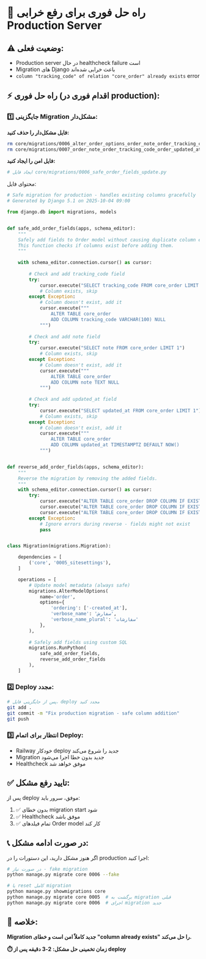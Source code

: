 # 🚨 راه حل فوری برای رفع خرابی Production Server

## ⚠️ وضعیت فعلی:
- Production server در حال healthcheck failure است
- Migration های Django باعث خرابی شده‌اند
- `column "tracking_code" of relation "core_order" already exists` error

## ⚡ راه حل فوری (اقدام فوری در production):

### 1️⃣ جایگزینی Migration مشکل‌دار:

**فایل مشکل‌دار را حذف کنید:**
```bash
rm core/migrations/0006_alter_order_options_order_note_order_tracking_code_and_more.py
rm core/migrations/0007_order_note_order_tracking_code_order_updated_at.py  # اگر وجود دارد
```

**فایل امن را ایجاد کنید:**
```bash
# ایجاد فایل core/migrations/0006_safe_order_fields_update.py
```

محتوای فایل:
```python
# Safe migration for production - handles existing columns gracefully
# Generated by Django 5.1 on 2025-10-04 09:00

from django.db import migrations, models


def safe_add_order_fields(apps, schema_editor):
    """
    Safely add fields to Order model without causing duplicate column errors.
    This function checks if columns exist before adding them.
    """
    
    with schema_editor.connection.cursor() as cursor:
        
        # Check and add tracking_code field
        try:
            cursor.execute("SELECT tracking_code FROM core_order LIMIT 1")
            # Column exists, skip
        except Exception:
            # Column doesn't exist, add it
            cursor.execute("""
                ALTER TABLE core_order 
                ADD COLUMN tracking_code VARCHAR(100) NULL
            """)
        
        # Check and add note field  
        try:
            cursor.execute("SELECT note FROM core_order LIMIT 1")
            # Column exists, skip
        except Exception:
            # Column doesn't exist, add it
            cursor.execute("""
                ALTER TABLE core_order 
                ADD COLUMN note TEXT NULL
            """)
        
        # Check and add updated_at field
        try:
            cursor.execute("SELECT updated_at FROM core_order LIMIT 1")
            # Column exists, skip  
        except Exception:
            # Column doesn't exist, add it
            cursor.execute("""
                ALTER TABLE core_order 
                ADD COLUMN updated_at TIMESTAMPTZ DEFAULT NOW()
            """)


def reverse_add_order_fields(apps, schema_editor):
    """
    Reverse the migration by removing the added fields.
    """
    with schema_editor.connection.cursor() as cursor:
        try:
            cursor.execute("ALTER TABLE core_order DROP COLUMN IF EXISTS tracking_code")
            cursor.execute("ALTER TABLE core_order DROP COLUMN IF EXISTS note")  
            cursor.execute("ALTER TABLE core_order DROP COLUMN IF EXISTS updated_at")
        except Exception:
            # Ignore errors during reverse - fields might not exist
            pass


class Migration(migrations.Migration):

    dependencies = [
        ('core', '0005_sitesettings'),
    ]

    operations = [
        # Update model metadata (always safe)
        migrations.AlterModelOptions(
            name='order',
            options={
                'ordering': ['-created_at'], 
                'verbose_name': 'سفارش', 
                'verbose_name_plural': 'سفارشات'
            },
        ),
        
        # Safely add fields using custom SQL
        migrations.RunPython(
            safe_add_order_fields,
            reverse_add_order_fields
        ),
    ]
```

### 2️⃣ Deploy مجدد:
```bash
# پس از جایگزینی فایل، deploy مجدد کنید
git add .
git commit -m "Fix production migration - safe column addition"  
git push
```

### 3️⃣ انتظار برای اتمام Deploy:
- Railway خودکار deploy جدید را شروع می‌کند
- Migration جدید بدون خطا اجرا می‌شود
- Healthcheck موفق خواهد شد

## ✅ تایید رفع مشکل:

پس از deploy موفق، سرور باید:
1. ✅ بدون خطای migration start شود
2. ✅ Healthcheck موفق باشد  
3. ✅ تمام فیلدهای Order model کار کند

## 📞 در صورت ادامه مشکل:

اگر هنوز مشکل دارید، این دستورات را در production اجرا کنید:

```bash
# در صورت نیاز - fake migration
python manage.py migrate core 0006 --fake

# یا reset کامل migration
python manage.py showmigrations core
python manage.py migrate core 0005  # برگشت به migration قبلی
python manage.py migrate core 0006  # اجرای migration جدید
```

## 🎯 خلاصه:
**Migration جدید کاملاً امن است و خطای "column already exists" را حل می‌کند.**

**⏱️ زمان تخمینی حل مشکل: 2-3 دقیقه پس از deploy**